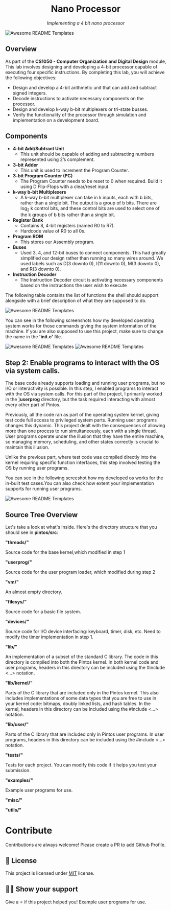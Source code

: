 <h1 align="center">Nano Processor </h1>
<p align="center"><i>Implementing a 4 bit nano processor </i></p>

<img src="assets/spaces_rEPCmpm8DJRtInZH7OOg_uploads_git-blob-207ad4ae1875dcad2914623f4e545e0f9ec6c664_pkuos.svg" alt="Awesome README Templates" />

## Overview

As part of the <b>CS1050 - Computer Organization and Digital Design</b> module,
This lab involves designing and developing a 4-bit processor capable of executing four specific instructions. By completing this lab, you will achieve the following objectives:

<ul>
    <li>Design and develop a 4-bit arithmetic unit that can add and subtract signed integers.</li>
    <li>Decode instructions to activate necessary components on the processor.</li>
    <li>Design and develop k-way b-bit multiplexers or tri-state busses.</li>
    <li>Verify the functionality of the processor through simulation and implementation on a development board.</li>
</ul>

## Components

<ul>
    <li><strong>4-bit Add/Subtract Unit</strong>
        <ul>
            <li>This unit should be capable of adding and subtracting numbers represented using 2’s complement.</li>
        </ul>
    </li>
    <li><strong>3-bit Adder</strong>
        <ul>
            <li>This unit is used to increment the Program Counter.</li>
        </ul>
    </li>
    <li><strong>3-bit Program Counter (PC)</strong>
        <ul>
            <li>The Program Counter needs to be reset to 0 when required. Build it using D Flip-Flops with a clear/reset input.</li>
        </ul>
    </li>
    <li><strong>k-way b-bit Multiplexers</strong>
        <ul>
            <li>A k-way b-bit multiplexer can take in k inputs, each with b bits, rather than a single bit. The output is a group of b bits. There are log<sub>2</sub> k control bits, and these control bits are used to select one of the k groups of b bits rather than a single bit.</li>
        </ul>
    </li>
    <li><strong>Register Bank</strong>
        <ul>
            <li>Contains 8, 4-bit registers (named R0 to R7).</li>
            <li>Hardcode value of R0 to all 0s.</li>
        </ul>
    </li>
    <li><strong>Program ROM</strong>
        <ul>
            <li>This stores our Assembly program.</li>
        </ul>
    </li>
    <li><strong>Buses</strong>
        <ul>
            <li>Used 3, 4, and 12-bit buses to connect components. This had greatly simplified our design rather than running so many wires around. We used labels such as D(3 downto 0), I(11 downto 0), M(3 downto 0), and R(3 downto 0).</li>
        </ul>
    </li>
    <li><strong>Instruction Decoder</strong>
        <ul>
            <li> The Instruction Decoder circuit is activating necessary components based on the instructions the user wish to execute</li>
        </ul>
    </li>
  
</ul>


The following table contains the list of functions the shell should support
alongside with a brief description of what they are supposed to do.

<img src="assets/Screenshot 2024-07-06 at 17.27.42.png" alt="Awesome README Templates" />

You can see in the following screenshots how my developed operating system works for those commands giving the system information of the machine. If you are also supposed to use this project, make sure to change the name in the **'init.c'** file.

<img src="assets/screenshot1 (1).jpeg" alt="Awesome README Templates" />
<img src="assets/screenshot2 (1).jpeg" alt="Awesome README Templates" />

## Step 2: Enable programs to interact with the OS via system calls.

The base code already supports loading and running user programs, but no I/O or interactivity is possible. In this step, I enabled programs to interact with the OS via system calls. For this part of the project, I primarily worked in the ]**userprog** directory, but the task required interacting with almost every other part of Pintos.

Previously, all the code ran as part of the operating system kernel, giving test code full access to privileged system parts. Running user programs changes this dynamic. This project dealt with the consequences of allowing more than one process to run simultaneously, each with a single thread. User programs operate under the illusion that they have the entire machine, so managing memory, scheduling, and other states correctly is crucial to maintain this illusion.

Unlike the previous part, where test code was compiled directly into the kernel requiring specific function interfaces, this step involved testing the OS by running user programs. 

You can see in the following screeshot how my developed os works for the in-built test cases.You can also check how extent your implementation supports for running user programs.

<img src="assets/Screenshot 1.jpeg" alt="Awesome README Templates" />

## Source Tree Overview

Let's take a look at what's inside. Here's the directory structure that you should see in **pintos/src**:

**"threads/"**

Source code for the base kernel,which modified in step 1


**"userprog/"**

Source code for the user program loader, which modified during step 2

**"vm/"**

An almost empty directory.

**"filesys/"**

Source code for a basic file system.

**"devices/"**

Source code for I/O device interfacing: keyboard, timer, disk, etc. Need to modify the timer implementation in step 1.

**"lib/"**

An implementation of a subset of the standard C library. The code in this directory is compiled into both the Pintos kernel. In both kernel code and user programs, headers in this directory can be included using the #include <...> notation. 

**"lib/kernel/"**

Parts of the C library that are included only in the Pintos kernel. This also includes implementations of some data types that you are free to use in your kernel code: bitmaps, doubly linked lists, and hash tables. In the kernel, headers in this directory can be included using the #include <...> notation.

**"lib/user/"**

Parts of the C library that are included only in Pintos user programs. In user programs, headers in this directory can be included using the #include <...> notation.

**"tests/"**

Tests for each project. You can modify this code if it helps you test your submission.

**"examples/"**

Example user programs for use.

**"misc/"**

**"utils/"**

# Contribute

Contributions are always welcome! Please create a PR to add Github Profile.

## :pencil: License

This project is licensed under [MIT](https://opensource.org/licenses/MIT) license.

## :man_astronaut: Show your support

Give a ⭐️ if this project helped you!
Example user programs for use.
